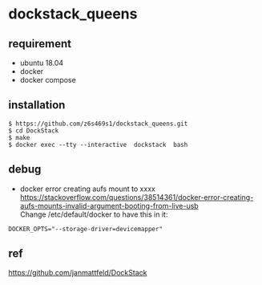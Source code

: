 # dockstack_queens

## requirement
- ubuntu 18.04
- docker
- docker compose

## installation
```console
$ https://github.com/z6s469s1/dockstack_queens.git
$ cd DockStack
$ make
$ docker exec --tty --interactive  dockstack  bash
```


## debug
- docker error creating aufs mount to xxxx </br>
https://stackoverflow.com/questions/38514361/docker-error-creating-aufs-mounts-invalid-argument-booting-from-live-usb </br>
Change /etc/default/docker to have this in it:
```console
DOCKER_OPTS="--storage-driver=devicemapper"
```

## ref
https://github.com/janmattfeld/DockStack
